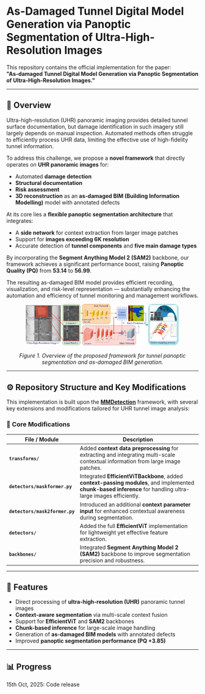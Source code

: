 # As-Damaged Tunnel Digital Model Generation via Panoptic Segmentation of Ultra-High-Resolution Images

This repository contains the official implementation for the paper:  
**"As-damaged Tunnel Digital Model Generation via Panoptic Segmentation of Ultra-High-Resolution Images."**

---

## 📘 Overview

Ultra-high-resolution (UHR) panoramic imaging provides detailed tunnel surface documentation, but damage identification in such imagery still largely depends on manual inspection. Automated methods often struggle to efficiently process UHR data, limiting the effective use of high-fidelity tunnel information.

To address this challenge, we propose a **novel framework** that directly operates on **UHR panoramic images** for:

- Automated **damage detection**  
- **Structural documentation**  
- **Risk assessment**  
- **3D reconstruction** as an **as-damaged BIM (Building Information Modelling)** model with annotated defects  

At its core lies a **flexible panoptic segmentation architecture** that integrates:
- A **side network** for context extraction from larger image patches  
- Support for **images exceeding 6K resolution**  
- Accurate detection of **tunnel components** and **five main damage types**

By incorporating the **Segment Anything Model 2 (SAM2)** backbone, our framework achieves a significant performance boost, raising **Panoptic Quality (PQ)** from **53.14** to **56.99**.

The resulting as-damaged BIM model provides efficient recording, visualization, and risk-level representation — substantially enhancing the automation and efficiency of tunnel monitoring and management workflows.

<p align="center">
  <img src="./resources/UHR.png" alt="Methodology Overview" width="80%">
</p>

<p align="center">
  <em>Figure 1. Overview of the proposed framework for tunnel panoptic segmentation and as-damaged BIM generation.</em>
</p>

---

## ⚙️ Repository Structure and Key Modifications

This implementation is built upon the **[MMDetection](https://github.com/open-mmlab/mmdetection)** framework, with several key extensions and modifications tailored for UHR tunnel image analysis:

### 🧩 Core Modifications

| File / Module | Description |
|----------------|-------------|
| **`transforms/`** | Added **context data preprocessing** for extracting and integrating multi-scale contextual information from large image patches. |
| **`detectors/maskformer.py`** | Integrated **EfficientViTBackbone**, added **context-passing modules**, and implemented **chunk-based inference** for handling ultra-large images efficiently. |
| **`detectors/mask2former.py`** | Introduced an additional **context parameter input** for enhanced contextual awareness during segmentation. |
| **`detectors/`** | Added the full **EfficientViT** implementation for lightweight yet effective feature extraction. |
| **`backbones/`** | Integrated **Segment Anything Model 2 (SAM2)** backbone to improve segmentation precision and robustness. |

---

## 🚀 Features

- Direct processing of **ultra-high-resolution (UHR)** panoramic tunnel images  
- **Context-aware segmentation** via multi-scale context fusion  
- Support for **EfficientViT** and **SAM2** backbones  
- **Chunk-based inference** for large-scale image handling  
- Generation of **as-damaged BIM models** with annotated defects  
- Improved **panoptic segmentation performance (PQ +3.85)**  

---

## 📊 Progress

15th Oct, 2025: Code release
